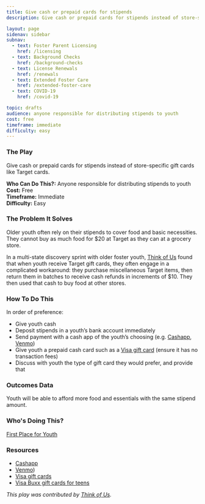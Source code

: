 ```yaml
---
title: Give cash or prepaid cards for stipends
description: Give cash or prepaid cards for stipends instead of store-specific gift cards like Target cards.

layout: page
sidenav: sidebar
subnav:
  - text: Foster Parent Licensing
    href: /licensing
  - text: Background Checks
    href: /background-checks
  - text: License Renewals
    href: /renewals
  - text: Extended Foster Care
    href: /extended-foster-care
  - text: COVID-19
    href: /covid-19

topic: drafts
audience: anyone responsible for distributing stipends to youth
cost: free
timeframe: immediate
difficulty: easy
---
```



### The Play

Give cash or prepaid cards for stipends instead of store-specific gift cards like Target cards.

**Who Can Do This?:**
Anyone responsible for distributing stipends to youth<br />
**Cost:**
Free<br />
**Timeframe:**
Immediate<br />
**Difficulty:**
Easy<br />

### The Problem It Solves

Older youth often rely on their stipends to cover food and basic necessities. They cannot buy as much food for $20 at Target as they can at a grocery store. 

In a multi-state discovery sprint with older foster youth, [Think of Us](https://www.thinkof-us.org) found that when youth receive Target gift cards, they often engage in a complicated workaround: they purchase miscellaneous Target items, then return them in batches to receive cash refunds in increments of $10. They then used that cash to buy food at other stores.

### How To Do This

In order of preference:
* Give youth cash
* Deposit stipends in a youth’s bank account immediately
* Send payment with a cash app of the youth’s choosing (e.g. [Cashapp](https://cash.app/), [Venmo](https://venmo.com/about/product/))
* Give youth a prepaid cash card such as a [Visa gift card](https://usa.visa.com/pay-with-visa/find-card/get-prepaid-card) (ensure it has no transaction fees)
* Discuss with youth the type of gift card they would prefer, and provide that


### Outcomes Data

Youth will be able to afford more food and essentials with the same stipend amount.

### Who's Doing This?

[First Place for Youth](https://www.firstplaceforyouth.org/)

### Resources

* [Cashapp](https://cash.app/)
* [Venmo](https://venmo.com/about/product/))
* [Visa gift cards](https://usa.visa.com/pay-with-visa/find-card/get-prepaid-card)
* [Visa Buxx gift cards for teens](https://usa.visa.com/pay-with-visa/cards/prepaid-cards/buxx-card.html)

*This play was contributed by [Think of Us](https://thinkof-us.org).*